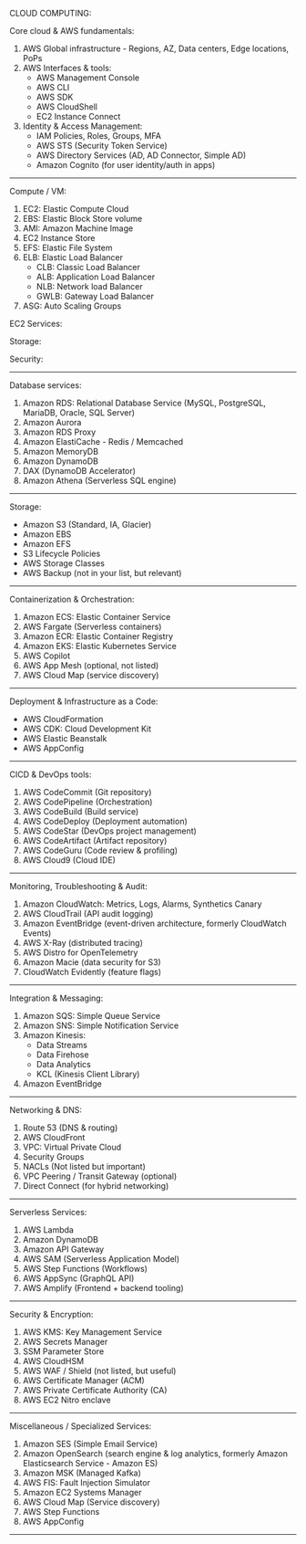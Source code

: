 CLOUD COMPUTING:

Core cloud & AWS fundamentals:

1. AWS Global infrastructure - Regions, AZ, Data centers, Edge locations, PoPs
2. AWS Interfaces & tools:
   - AWS Management Console
   - AWS CLI
   - AWS SDK
   - AWS CloudShell
   - EC2 Instance Connect
3. Identity & Access Management:
   - IAM Policies, Roles, Groups, MFA
   - AWS STS (Security Token Service)
   - AWS Directory Services (AD, AD Connector, Simple AD)
   - Amazon Cognito (for user identity/auth in apps)

---

Compute / VM:

1. EC2: Elastic Compute Cloud
2. EBS: Elastic Block Store volume
3. AMI: Amazon Machine Image
4. EC2 Instance Store
5. EFS: Elastic File System
6. ELB: Elastic Load Balancer
   - CLB: Classic Load Balancer
   - ALB: Application Load Balancer
   - NLB: Network load Balancer
   - GWLB: Gateway Load Balancer
7. ASG: Auto Scaling Groups

EC2 Services:

Storage:

Security:

---

Database services:

1. Amazon RDS: Relational Database Service (MySQL, PostgreSQL, MariaDB, Oracle, SQL Server)
2. Amazon Aurora
3. Amazon RDS Proxy
4. Amazon ElastiCache - Redis / Memcached
5. Amazon MemoryDB
6. Amazon DynamoDB
7. DAX (DynamoDB Accelerator)
8. Amazon Athena (Serverless SQL engine)

---

Storage:

- Amazon S3 (Standard, IA, Glacier)
- Amazon EBS
- Amazon EFS
- S3 Lifecycle Policies
- AWS Storage Classes
- AWS Backup (not in your list, but relevant)

---

Containerization & Orchestration:

1. Amazon ECS: Elastic Container Service
2. AWS Fargate (Serverless containers)
3. Amazon ECR: Elastic Container Registry
4. Amazon EKS: Elastic Kubernetes Service
5. AWS Copilot
6. AWS App Mesh (optional, not listed)
7. AWS Cloud Map (service discovery)

---

Deployment & Infrastructure as a Code:

- AWS CloudFormation
- AWS CDK: Cloud Development Kit
- AWS Elastic Beanstalk
- AWS AppConfig

---

CICD & DevOps tools:

1. AWS CodeCommit (Git repository)
2. AWS CodePipeline (Orchestration)
3. AWS CodeBuild (Build service)
4. AWS CodeDeploy (Deployment automation)
5. AWS CodeStar (DevOps project management)
6. AWS CodeArtifact (Artifact repository)
7. AWS CodeGuru (Code review & profiling)
8. AWS Cloud9 (Cloud IDE)

---

Monitoring, Troubleshooting & Audit:

1. Amazon CloudWatch: Metrics, Logs, Alarms, Synthetics Canary
2. AWS CloudTrail (API audit logging)
3. Amazon EventBridge (event-driven architecture, formerly CloudWatch Events)
4. AWS X-Ray (distributed tracing)
5. AWS Distro for OpenTelemetry
6. Amazon Macie (data security for S3)
7. CloudWatch Evidently (feature flags)

---

Integration & Messaging:

1. Amazon SQS: Simple Queue Service
2. Amazon SNS: Simple Notification Service
3. Amazon Kinesis:
   - Data Streams
   - Data Firehose
   - Data Analytics
   - KCL (Kinesis Client Library)
4. Amazon EventBridge

---

Networking & DNS:

1. Route 53 (DNS & routing)
2. AWS CloudFront
3. VPC: Virtual Private Cloud
4. Security Groups
5. NACLs (Not listed but important)
6. VPC Peering / Transit Gateway (optional)
7. Direct Connect (for hybrid networking)

---

Serverless Services:

1. AWS Lambda
2. Amazon DynamoDB
3. Amazon API Gateway
4. AWS SAM (Serverless Application Model)
5. AWS Step Functions (Workflows)
6. AWS AppSync (GraphQL API)
7. AWS Amplify (Frontend + backend tooling)

---

Security & Encryption:

1. AWS KMS: Key Management Service
2. AWS Secrets Manager
3. SSM Parameter Store
4. AWS CloudHSM
5. AWS WAF / Shield (not listed, but useful)
6. AWS Certificate Manager (ACM)
7. AWS Private Certificate Authority (CA)
8. AWS EC2 Nitro enclave

---

Miscellaneous / Specialized Services:

1. Amazon SES (Simple Email Service)
2. Amazon OpenSearch (search engine & log analytics, formerly Amazon Elasticsearch Service - Amazon ES)
3. Amazon MSK (Managed Kafka)
4. AWS FIS: Fault Injection Simulator
5. Amazon EC2 Systems Manager
6. AWS Cloud Map (Service discovery)
7. AWS Step Functions
8. AWS AppConfig

---
